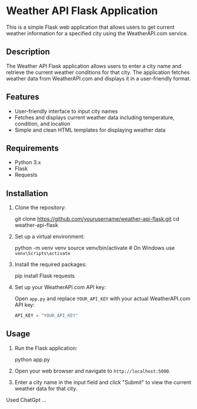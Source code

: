 # Weather API Flask Application

This is a simple Flask web application that allows users to get current weather information for a specified city using the WeatherAPI.com service.

## Description

The Weather API Flask application allows users to enter a city name and retrieve the current weather conditions for that city. The application fetches weather data from WeatherAPI.com and displays it in a user-friendly format.

## Features

- User-friendly interface to input city names
- Fetches and displays current weather data including temperature, condition, and location
- Simple and clean HTML templates for displaying weather data

## Requirements

- Python 3.x
- Flask
- Requests

## Installation

1. Clone the repository:

    git clone https://github.com/yourusername/weather-api-flask.git
    cd weather-api-flask
  

2. Set up a virtual environment:

    python -m venv venv
    source venv/bin/activate  # On Windows use `venv\Scripts\activate`

3. Install the required packages:

    pip install Flask requests

4. Set up your WeatherAPI.com API key:

    Open `app.py` and replace `YOUR_API_KEY` with your actual WeatherAPI.com API key:

    ```python
    API_KEY = "YOUR_API_KEY"
    ```

## Usage

1. Run the Flask application:

    python app.py

2. Open your web browser and navigate to `http://localhost:5000`.

3. Enter a city name in the input field and click "Submit" to view the current weather data for that city.


Used ChatGpt ...
